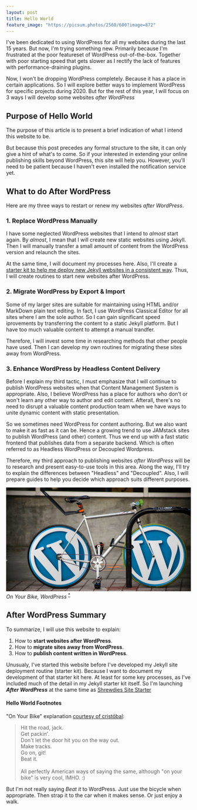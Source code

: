 ```yaml
---
layout: post
title: Hello World
feature_image: "https://picsum.photos/2560/600?image=872"
---
```


I've been dedicated to using WordPress for all my websites during the last 15 years. But now, I'm trying something new. Primarily because I'm frustrated at the poor featureset of WordPress out-of-the-box. Together with poor starting speed that gets slower as I rectify the lack of features with performance-draining plugins.

Now, I won't be dropping WordPress completely. Because it has a place in certain applications. So I will explore better ways to implement WordPress for specific projects during 2020. But for the rest of this year, I will focus on 3 ways I will develop some websites *after WordPress*

## Purpose of Hello World
The purpose of this article is to present a brief indication of what I intend this website to be.

But because this post precedes any formal structure to the site, it can only give a hint of what's to come. So if your interested in extending your online publishing skills beyond WordPress, this site will help you. However, you'll need to be patient because I haven't even installed the notification service yet.

## What to do After WordPress
Here are my three ways to restart or renew my websites *after WordPress*.

### 1. Replace WordPress Manually
I have some neglected WordPress websites that I intend to *almost* start again. By *almost*, I mean that I will create new static websites using Jekyll. Then I will manually transfer a small amount of content from the WordPress version and relaunch the sites.

At the same time, I will document my processes here. Also, I'll create a [starter kit to help me deploy new Jekyll websites in a consistent way](https://shrewdies.netlify.com/). Thus, I will create routines to start new websites after WordPress.

### 2. Migrate WordPress by Export & Import
Some of my larger sites are suitable for maintaining using HTML and/or MarkDown plain text editing. In fact, I use WordPress Classical Editor for all sites where I am the sole author. So I can gain significant speed iprovements by transferring the content to a static Jekyll platform. But I have too much valuable content to attempt a manual trandfer.

Therefore, I will invest some time in researching methods that other people have used. Then I can develop my own routines for migrating these sites away from WordPress.

### 3. Enhance WordPress by Headless Content Delivery
Before I explain my third tactic, I must emphasize that I will continue to publish WordPress websites when that Content Management System is appropriate. Also, I believe WordPress has a place for authors who don't or won't learn any other way to author and edit content. Afterall, there's no need to disrupt a valuable content production team when we have ways to unite dynamic content with static presentation.

So we sometimes need WordPress for content authoring. But we also want to make it as fast as it can be. Hence a growing trend to use JAMstack sites to publish WordPress (and other) content. Thus we end up with a fast static frontend that publishes data from a separate backend. Which is often referred to as Headless WordPress or Decoupled Wordpress.

Therefore, my third approach to publishing websites *after WordPress* will be to research and present easy-to-use tools in this area. Along the way, I'll try to explain the differences between "Headless" and "Decoupled". Also, I will prepare guides to help you decide which approach suits different purposes.

![On Your Bike, WordPress](/static/img/on-your-bike-wordpress.jpg)
*On Your Bike, WordPress* <sup>[*](#hello-world-footnotes)</sup>

## After WordPress Summary
To summarize, I will use this website to explain:
1. How to **start websites after WordPress**.
1. How to **migrate sites away from WordPress**.
1. How to **publish content written in WordPress**.

Unusualy, I've started this website before I've developed my Jekyll site deployment routine (starter kit). Because I want to document my development of that starter kit here. At least for some key processes, as I've included much of the detail in my Jekyll starter kit itself. So I'm launching ***After WordPress*** at the same time as [Shrewdies Site Starter](https://shrewdies.netlify.com/)

#### Hello World Footnotes
"On Your Bike" explanation [courtesy of cristóbal](https://forum.wordreference.com/threads/on-your-bike.6053/#post-41562):
> Hit the road, jack.<br />Get packin'.<br />Don't let the door hit you on the way out.<br />Make tracks.<br />Go on, git!<br />Beat it.<br /><br />
> All perfectly American ways of saying the same, although "on your bike" is very cool, IMHO. :)

But I'm not really saying *Beat it* to WordPress. Just use the bicycle when appropriate. Then strap it to the car when it makes sense. Or just enjoy a walk.
